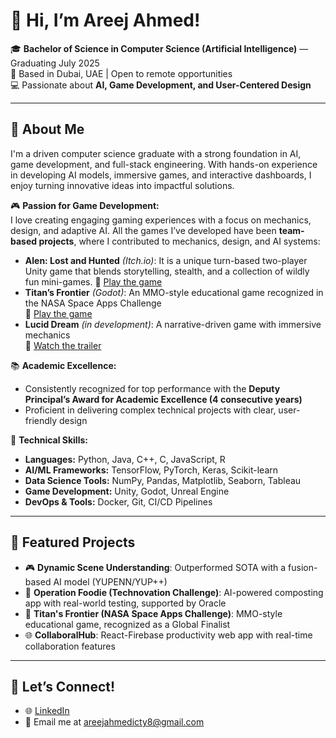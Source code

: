 # 👋 Hi, I’m Areej Ahmed!  

🎓 **Bachelor of Science in Computer Science (Artificial Intelligence)** — Graduating July 2025  
📍 Based in Dubai, UAE | Open to remote opportunities  
💻 Passionate about **AI, Game Development, and User-Centered Design**  

---

## 🚀 About Me
I'm a driven computer science graduate with a strong foundation in AI, game development, and full-stack engineering. With hands-on experience in developing AI models, immersive games, and interactive dashboards, I enjoy turning innovative ideas into impactful solutions.  

🎮 **Passion for Game Development:**  
I love creating engaging gaming experiences with a focus on mechanics, design, and adaptive AI. All the games I’ve developed have been **team-based projects**, where I contributed to mechanics, design, and AI systems:
- **Alen: Lost and Hunted** *(Itch.io)*: It is a unique turn-based two-player Unity game that blends storytelling, stealth, and a collection of wildly fun mini-games. 
  🔗 [Play the game](https://areejahmed2149.itch.io/alen-lost-and-hunted-playtesting)
- **Titan’s Frontier** *(Godot)*: An MMO-style educational game recognized in the NASA Space Apps Challenge  
  🔗 [Play the game](https://ziyaan.itch.io/titans-fontier)
- **Lucid Dream** *(in development)*: A narrative-driven game with immersive mechanics  
  🔗 [Watch the trailer](https://youtu.be/HjKmWISKXqE?si=Ixn8Y49pgocx96bc)

📚 **Academic Excellence:**  
- Consistently recognized for top performance with the **Deputy Principal’s Award for Academic Excellence (4 consecutive years)**  
- Proficient in delivering complex technical projects with clear, user-friendly design  

🌟 **Technical Skills:**  
- **Languages:** Python, Java, C++, C, JavaScript, R  
- **AI/ML Frameworks:** TensorFlow, PyTorch, Keras, Scikit-learn  
- **Data Science Tools:** NumPy, Pandas, Matplotlib, Seaborn, Tableau  
- **Game Development:** Unity, Godot, Unreal Engine  
- **DevOps & Tools:** Docker, Git, CI/CD Pipelines  

---

## 💼 Featured Projects
- 🎮 **Dynamic Scene Understanding**: Outperformed SOTA with a fusion-based AI model (YUPENN/YUP++)  
- 🧠 **Operation Foodie (Technovation Challenge)**: AI-powered composting app with real-world testing, supported by Oracle  
- 🚀 **Titan's Frontier (NASA Space Apps Challenge)**: MMO-style educational game, recognized as a Global Finalist  
- 🌐 **CollaboralHub**: React-Firebase productivity web app with real-time collaboration features  

---

## 🔗 Let’s Connect!
- 🌐 [LinkedIn](https://www.linkedin.com/in/areej-ahmed-868272213)  
- 📧 Email me at areejahmedicty8@gmail.com  
